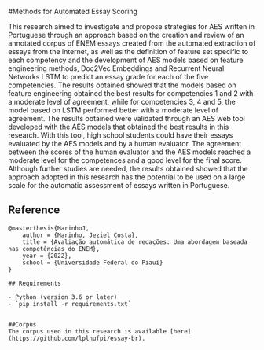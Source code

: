 #Methods for Automated Essay Scoring

This research aimed to investigate and propose strategies for AES written in Portuguese through an approach based on the creation and review of an annotated corpus of ENEM essays created from the automated extraction of essays from the internet, as well as the definition of feature set specific to each competency and the development of AES models based on feature engineering methods, Doc2Vec Embeddings and Recurrent Neural Networks  LSTM  to predict an essay grade for each of the five competencies. The results obtained showed that the models based on feature engineering obtained the best results for competencies 1 and 2 with a moderate level of agreement, while for competencies 3, 4 and 5, the model based on LSTM performed better with a moderate level of agreement. The results obtained were validated through an AES web tool developed with the AES models that obtained the best results in this research. With this tool, high school students could have their essays evaluated by the AES models and by a human evaluator. The agreement between the scores of the human evaluator and the AES models reached a moderate level for the competences and a good level for the final score. Although further studies are needed, the results obtained showed that the approach adopted in this research has the potential to be used on a large scale for the automatic assessment of essays written in Portuguese.

## Reference

```
@masterthesis{MarinhoJ,
    author = {Marinho, Jeziel Costa},
    title = {Avaliação automática de redações: Uma abordagem baseada nas competências do ENEM},
    year = {2022},
    school = {Universidade Federal do Piauí}
}

## Requirements

- Python (version 3.6 or later)
- `pip install -r requirements.txt`


##Corpus
The corpus used in this research is available [here](https://github.com/lplnufpi/essay-br).
